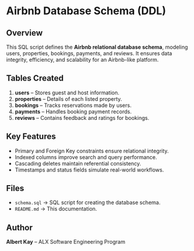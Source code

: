 # Airbnb Database Schema (DDL)

## Overview
This SQL script defines the **Airbnb relational database schema**, modeling users, properties, bookings, payments, and reviews. It ensures data integrity, efficiency, and scalability for an Airbnb-like platform.

## Tables Created
1. **users** – Stores guest and host information.
2. **properties** – Details of each listed property.
3. **bookings** – Tracks reservations made by users.
4. **payments** – Handles booking payment records.
5. **reviews** – Contains feedback and ratings for bookings.

## Key Features
- Primary and Foreign Key constraints ensure relational integrity.
- Indexed columns improve search and query performance.
- Cascading deletes maintain referential consistency.
- Timestamps and status fields simulate real-world workflows.

## Files
- `schema.sql` → SQL script for creating the database schema.
- `README.md` → This documentation.

## Author
**Albert Kay** – ALX Software Engineering Program
